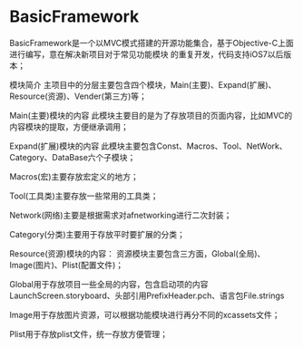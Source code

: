 # BasicFramework


BasicFramework是一个以MVC模式搭建的开源功能集合，基于Objective-C上面进行编写，意在解决新项目对于常见功能模块 的重复开发，代码支持iOS7以后版本；

模块简介
主项目中的分层主要包含四个模块，Main(主要)、Expand(扩展)、Resource(资源)、Vender(第三方)等；

Main(主要)模块的内容
此模块主要目的是为了存放项目的页面内容，比如MVC的内容模块的提取，方便继承调用；

Expand(扩展)模块的内容
此模块主要包含Const、Macros、Tool、NetWork、Category、DataBase六个子模块；

Macros(宏)主要存放宏定义的地方；

Tool(工具类)主要存放一些常用的工具类；

Network(网络)主要是根据需求对afnetworking进行二次封装；

Category(分类)主要用于存放平时要扩展的分类；

Resource(资源)模块的内容：
资源模块主要包含三方面，Global(全局)、Image(图片)、Plist(配置文件)；

Global用于存放项目一些全局的内容，包含启动项的内容LaunchScreen.storyboard、头部引用PrefixHeader.pch、语言包File.strings

Image用于存放图片资源，可以根据功能模块进行再分不同的xcassets文件；

Plist用于存放plist文件，统一存放方便管理；
